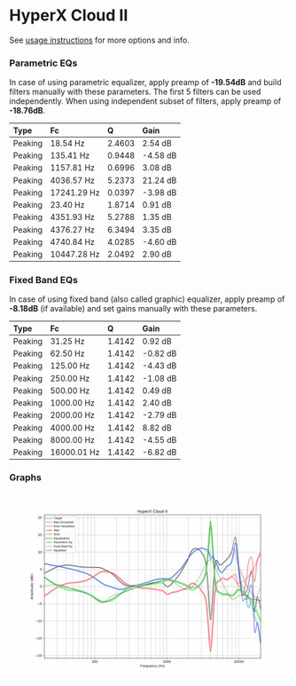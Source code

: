 # HyperX Cloud II
See [usage instructions](https://github.com/jaakkopasanen/AutoEq#usage) for more options and info.

### Parametric EQs
In case of using parametric equalizer, apply preamp of **-19.54dB** and build filters manually
with these parameters. The first 5 filters can be used independently.
When using independent subset of filters, apply preamp of **-18.76dB**.

| Type    | Fc          |      Q | Gain     |
|:--------|:------------|:-------|:---------|
| Peaking | 18.54 Hz    | 2.4603 | 2.54 dB  |
| Peaking | 135.41 Hz   | 0.9448 | -4.58 dB |
| Peaking | 1157.81 Hz  | 0.6996 | 3.08 dB  |
| Peaking | 4036.57 Hz  | 5.2373 | 21.24 dB |
| Peaking | 17241.29 Hz | 0.0397 | -3.98 dB |
| Peaking | 23.40 Hz    | 1.8714 | 0.91 dB  |
| Peaking | 4351.93 Hz  | 5.2788 | 1.35 dB  |
| Peaking | 4376.27 Hz  | 6.3494 | 3.35 dB  |
| Peaking | 4740.84 Hz  | 4.0285 | -4.60 dB |
| Peaking | 10447.28 Hz | 2.0492 | 2.90 dB  |

### Fixed Band EQs
In case of using fixed band (also called graphic) equalizer, apply preamp of **-8.18dB**
(if available) and set gains manually with these parameters.

| Type    | Fc          |      Q | Gain     |
|:--------|:------------|:-------|:---------|
| Peaking | 31.25 Hz    | 1.4142 | 0.92 dB  |
| Peaking | 62.50 Hz    | 1.4142 | -0.82 dB |
| Peaking | 125.00 Hz   | 1.4142 | -4.43 dB |
| Peaking | 250.00 Hz   | 1.4142 | -1.08 dB |
| Peaking | 500.00 Hz   | 1.4142 | 0.49 dB  |
| Peaking | 1000.00 Hz  | 1.4142 | 2.40 dB  |
| Peaking | 2000.00 Hz  | 1.4142 | -2.79 dB |
| Peaking | 4000.00 Hz  | 1.4142 | 8.82 dB  |
| Peaking | 8000.00 Hz  | 1.4142 | -4.55 dB |
| Peaking | 16000.01 Hz | 1.4142 | -6.82 dB |

### Graphs
![](./HyperX%20Cloud%20II.png)